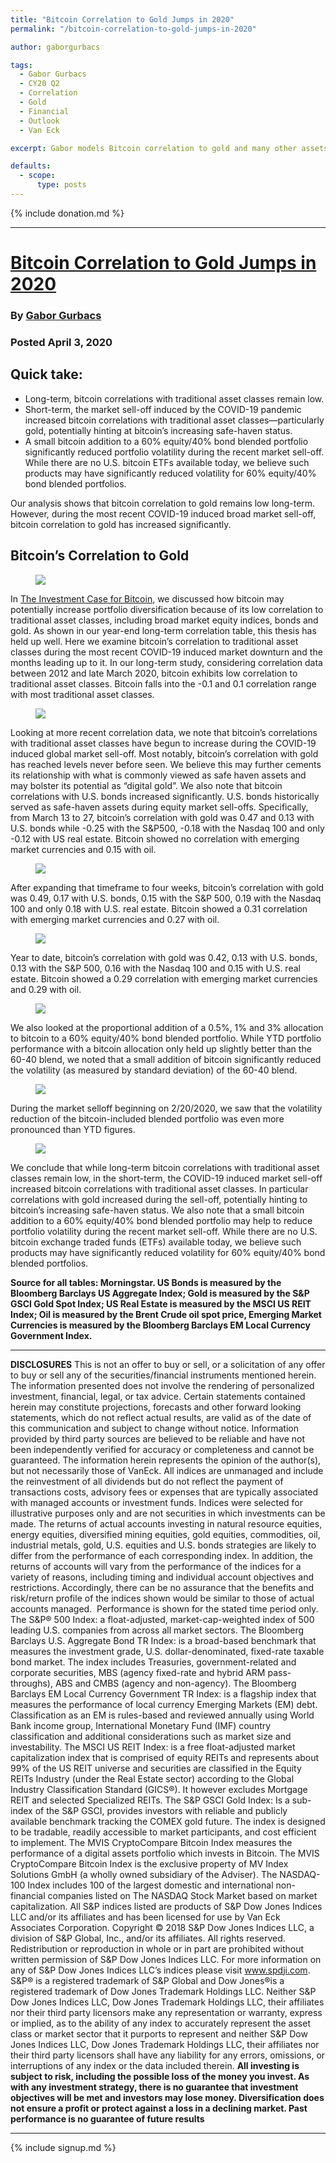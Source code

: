 ```yaml
---
title: "Bitcoin Correlation to Gold Jumps in 2020"
permalink: "/bitcoin-correlation-to-gold-jumps-in-2020"

author: gaborgurbacs

tags:
  - Gabor Gurbacs
  - CY20 Q2
  - Correlation
  - Gold
  - Financial
  - Outlook
  - Van Eck

excerpt: Gabor models Bitcoin correlation to gold and many other assets. Posted April 3, 2020.

defaults:
  - scope:
      type: posts
---
```


{% include donation.md %}

***

# [Bitcoin Correlation to Gold Jumps in 2020](https://www.vaneck.com/blogs/investment-outlook/bitcoin-correlation-to-gold-jumps-in-2020)
### By [Gabor Gurbacs](https://twitter.com/gaborgurbacs)
### Posted April 3, 2020

## Quick take:

* Long-term, bitcoin correlations with traditional asset classes remain low.
* Short-term, the market sell-off induced by the COVID-19 pandemic increased bitcoin correlations with traditional asset classes—particularly gold, potentially hinting at bitcoin’s increasing safe-haven status.
* A small bitcoin addition to a 60% equity/40% bond blended portfolio significantly reduced portfolio volatility during the recent market sell-off. While there are no U.S. bitcoin ETFs available today, we believe such products may have significantly reduced volatility for 60% equity/40% bond blended portfolios.

Our analysis shows that bitcoin correlation to gold remains low long-term. However, during the most recent COVID-19 induced broad market sell-off, bitcoin correlation to gold has increased significantly.

## Bitcoin’s Correlation to Gold

<figure>
	<a href="/assets/images/2020/m4/gg1.png"><img src="/assets/images/2020/m4/gg1.png"></a>
</figure>

In [The Investment Case for Bitcoin](https://www.vaneck.com/globalassets/home/us/insights/blogs/investment-outlook/vaneck-digital-assets--the-investment-case-for-bitcoin.pdf), we discussed how bitcoin may potentially increase portfolio diversification because of its low correlation to traditional asset classes, including broad market equity indices, bonds and gold. As shown in our year-end long-term correlation table, this thesis has held up well. Here we examine bitcoin’s correlation to traditional asset classes during the most recent COVID-19 induced market downturn and the months leading up to it. In our long-term study, considering correlation data between 2012 and late March 2020, bitcoin exhibits low correlation to traditional asset classes. Bitcoin falls into the -0.1 and 0.1 correlation range with most traditional asset classes.  

<figure>
	<a href="/assets/images/2020/m4/gg2.png"><img src="/assets/images/2020/m4/gg2.png"></a>
</figure>

Looking at more recent correlation data, we note that bitcoin’s correlations with traditional asset classes have begun to increase during the COVID-19 induced global market sell-off. Most notably, bitcoin’s correlation with gold has reached levels never before seen. We believe this may further cements its relationship with what is commonly viewed as safe haven assets and may bolster its potential as “digital gold”. We also note that bitcoin correlations with U.S. bonds increased significantly. U.S. bonds historically served as safe-haven assets during equity market sell-offs. Specifically, from March 13 to 27, bitcoin’s correlation with gold was 0.47 and 0.13 with U.S. bonds while -0.25 with the S&P500, -0.18 with the Nasdaq 100 and only -0.12 with US real estate. Bitcoin showed no correlation with emerging market currencies and 0.15 with oil.

<figure>
	<a href="/assets/images/2020/m4/gg3.png"><img src="/assets/images/2020/m4/gg3.png"></a>
</figure>

After expanding that timeframe to four weeks, bitcoin’s correlation with gold was 0.49, 0.17 with U.S. bonds, 0.15 with the S&P 500, 0.19 with the Nasdaq 100 and only 0.18 with U.S. real estate. Bitcoin showed a 0.31 correlation with emerging market currencies and 0.27 with oil.

<figure>
	<a href="/assets/images/2020/m4/gg4.png"><img src="/assets/images/2020/m4/gg4.png"></a>
</figure>

Year to date, bitcoin’s correlation with gold was 0.42, 0.13 with U.S. bonds, 0.13 with the S&P 500, 0.16 with the Nasdaq 100 and 0.15 with U.S. real estate. Bitcoin showed a 0.29 correlation with emerging market currencies and 0.29 with oil.

<figure>
	<a href="/assets/images/2020/m4/gg5.png"><img src="/assets/images/2020/m4/gg5.png"></a>
</figure>

We also looked at the proportional addition of a 0.5%, 1% and 3% allocation to bitcoin to a 60% equity/40% bond blended portfolio. While YTD portfolio performance with a bitcoin allocation only held up slightly better than the 60-40 blend, we noted that a small addition of bitcoin significantly reduced the volatility (as measured by standard deviation) of the 60-40 blend.

<figure>
	<a href="/assets/images/2020/m4/gg6.png"><img src="/assets/images/2020/m4/gg6.png"></a>
</figure>

During the market selloff beginning on 2/20/2020, we saw that the volatility reduction of the bitcoin-included blended portfolio was even more pronounced than YTD figures.

<figure>
	<a href="/assets/images/2020/m4/gg7.png"><img src="/assets/images/2020/m4/gg7.png"></a>
</figure>

We conclude that while long-term bitcoin correlations with traditional asset classes remain low, in the short-term, the COVID-19 induced market sell-off increased bitcoin correlations with traditional asset classes. In particular correlations with gold increased during the sell-off, potentially hinting to bitcoin’s increasing safe-haven status. We also note that a small bitcoin addition to a 60% equity/40% bond blended portfolio may help to reduce portfolio volatility during the recent market sell-off. While there are no U.S. bitcoin exchange traded funds (ETFs) available today, we believe such products may have significantly reduced volatility for 60% equity/40% bond blended portfolios. 

**Source for all tables: Morningstar. US Bonds is measured by the Bloomberg Barclays US Aggregate Index; Gold is measured by the S&P GSCI Gold Spot Index; US Real Estate is measured by the MSCI US REIT Index; Oil is measured by the Brent Crude oil spot price, Emerging Market Currencies is measured by the Bloomberg Barclays EM Local Currency Government Index.**

***

**DISCLOSURES** This is not an offer to buy or sell, or a solicitation of any offer to buy or sell any of the securities/financial instruments mentioned herein. The information presented does not involve the rendering of personalized investment, financial, legal, or tax advice. Certain statements contained herein may constitute projections, forecasts and other forward looking statements, which do not reflect actual results, are valid as of the date of this communication and subject to change without notice. Information provided by third party sources are believed to be reliable and have not been independently verified for accuracy or completeness and cannot be guaranteed. The information herein represents the opinion of the author(s), but not necessarily those of VanEck. All indices are unmanaged and include the reinvestment of all dividends but do not reflect the payment of transactions costs, advisory fees or expenses that are typically associated with managed accounts or investment funds. Indices were selected for illustrative purposes only and are not securities in which investments can be made. The returns of actual accounts investing in natural resource equities, energy equities, diversified mining equities, gold equities, commodities, oil, industrial metals, gold, U.S. equities and U.S. bonds strategies are likely to differ from the performance of each corresponding index. In addition, the returns of accounts will vary from the performance of the indices for a variety of reasons, including timing and individual account objectives and restrictions. Accordingly, there can be no assurance that the benefits and risk/return profile of the indices shown would be similar to those of actual accounts managed.  Performance is shown for the stated time period only. The S&P® 500 Index: a float-adjusted, market-cap-weighted index of 500 leading U.S. companies from across all market sectors. The Bloomberg Barclays U.S. Aggregate Bond TR Index: is a broad-based benchmark that measures the investment grade, U.S. dollar-denominated, fixed-rate taxable bond market. The index includes Treasuries, government-related and corporate securities, MBS (agency fixed-rate and hybrid ARM pass-throughs), ABS and CMBS (agency and non-agency). The Bloomberg Barclays EM Local Currency Government TR Index: is a flagship index that measures the performance of local currency Emerging Markets (EM) debt. Classification as an EM is rules-based and reviewed annually using World Bank income group, International Monetary Fund (IMF) country classification and additional considerations such as market size and investability. The MSCI US REIT Index: is a free float-adjusted market capitalization index that is comprised of equity REITs and represents about 99% of the US REIT universe and securities are classified in the Equity REITs Industry (under the Real Estate sector) according to the Global Industry Classification Standard (GICS®). It however excludes Mortgage REIT and selected Specialized REITs. The S&P GSCI Gold Index: Is a sub-index of the S&P GSCI, provides investors with reliable and publicly available benchmark tracking the COMEX gold future. The index is designed to be tradable, readily accessible to market participants, and cost efficient to implement. The MVIS CryptoCompare Bitcoin Index measures the performance of a digital assets portfolio which invests in Bitcoin. The MVIS CryptoCompare Bitcoin Index is the exclusive property of MV Index Solutions GmbH (a wholly owned subsidiary of the Adviser). The NASDAQ-100 Index includes 100 of the largest domestic and international non-financial companies listed on The NASDAQ Stock Market based on market capitalization. All S&P indices listed are products of S&P Dow Jones Indices LLC and/or its affiliates and has been licensed for use by Van Eck Associates Corporation. Copyright © 2018 S&P Dow Jones Indices LLC, a division of S&P Global, Inc., and/or its affiliates. All rights reserved. Redistribution or reproduction in whole or in part are prohibited without written permission of S&P Dow Jones Indices LLC. For more information on any of S&P Dow Jones Indices LLC’s indices please visit www.spdji.com. S&P® is a registered trademark of S&P Global and Dow Jones®is a registered trademark of Dow Jones Trademark Holdings LLC. Neither S&P Dow Jones Indices LLC, Dow Jones Trademark Holdings LLC, their affiliates nor their third party licensors make any representation or warranty, express or implied, as to the ability of any index to accurately represent the asset class or market sector that it purports to represent and neither S&P Dow Jones Indices LLC, Dow Jones Trademark Holdings LLC, their affiliates nor their third party licensors shall have any liability for any errors, omissions, or interruptions of any index or the data included therein. **All investing is subject to risk, including the possible loss of the money you invest. As with any investment strategy, there is no guarantee that investment objectives will be met and investors may lose money. Diversification does not ensure a profit or protect against a loss in a declining market. Past performance is no guarantee of future results**


***

{% include signup.md %}